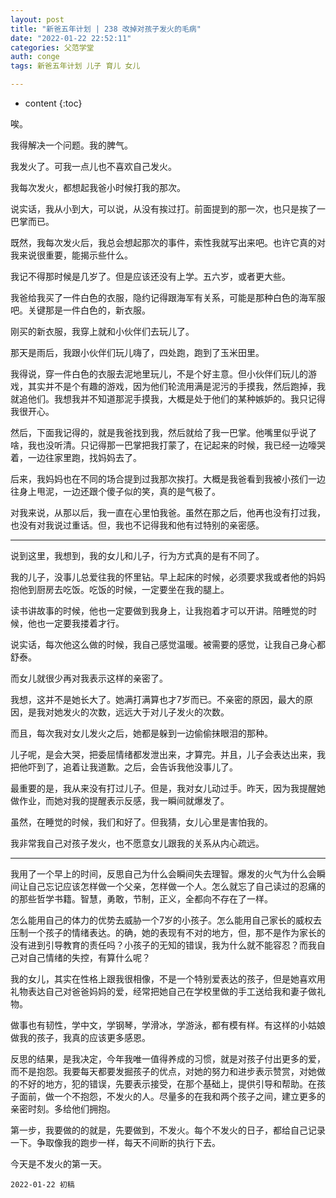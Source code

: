 ```yaml
---
layout: post
title: "新爸五年计划 | 238 改掉对孩子发火的毛病"
date: "2022-01-22 22:52:11"
categories: 父范学堂
auth: conge
tags: 新爸五年计划 儿子 育儿 女儿

---
```

* content
{:toc}

唉。

我得解决一个问题。我的脾气。

我发火了。可我一点儿也不喜欢自己发火。




我每次发火，都想起我爸小时候打我的那次。

说实话，我从小到大，可以说，从没有挨过打。前面提到的那一次，也只是挨了一巴掌而已。

既然，我每次发火后，我总会想起那次的事件，索性我就写出来吧。也许它真的对我来说很重要，能揭示些什么。

我记不得那时候是几岁了。但是应该还没有上学。五六岁，或者更大些。

我爸给我买了一件白色的衣服，隐约记得跟海军有关系，可能是那种白色的海军服吧。关键那是一件白色的，新衣服。

刚买的新衣服，我穿上就和小伙伴们去玩儿了。

那天是雨后，我跟小伙伴们玩儿嗨了，四处跑，跑到了玉米田里。

我得说，穿一件白色的衣服去泥地里玩儿，不是个好主意。但小伙伴们玩儿的游戏，其实并不是个有趣的游戏，因为他们轮流用满是泥污的手摸我，然后跑掉，我就追他们。我想我并不知道那泥手摸我，大概是处于他们的某种嫉妒的。我只记得我很开心。

然后，下面我记得的，就是我爸找到我，然后就给了我一巴掌。他嘴里似乎说了啥，我也没听清。只记得那一巴掌把我打蒙了，在记起来的时候，我已经一边嚎哭着，一边往家里跑，找妈妈去了。

后来，我妈妈也在不同的场合提到过我那次挨打。大概是我爸看到我被小孩们一边往身上甩泥，一边还跟个傻子似的笑，真的是气极了。

对我来说，从那以后，我一直在心里怕我爸。虽然在那之后，他再也没有打过我，也没有对我说过重话。但，我也不记得我和他有过特别的亲密感。

----

说到这里，我想到，我的女儿和儿子，行为方式真的是有不同了。

我的儿子，没事儿总爱往我的怀里钻。早上起床的时候，必须要求我或者他的妈妈抱他到厨房去吃饭。吃饭的时候，一定要坐在我的腿上。

读书讲故事的时候，他也一定要做到我身上，让我抱着才可以开讲。陪睡觉的时候，他也一定要我搂着才行。

说实话，每次他这么做的时候，我自己感觉温暖。被需要的感觉，让我自己身心都舒泰。

而女儿就很少再对我表示这样的亲密了。

我想，这并不是她长大了。她满打满算也才7岁而已。不亲密的原因，最大的原因，是我对她发火的次数，远远大于对儿子发火的次数。

而且，每次我对女儿发火之后，她都是躲到一边偷偷抹眼泪的那种。

儿子呢，是会大哭，把委屈情绪都发泄出来，才算完。并且，儿子会表达出来，我把他吓到了，追着让我道歉。之后，会告诉我他没事儿了。

最重要的是，我从来没有打过儿子。但是，我对女儿动过手。昨天，因为我提醒她做作业，而她对我的提醒表示反感，我一瞬间就爆发了。

虽然，在睡觉的时候，我们和好了。但我猜，女儿心里是害怕我的。

我非常我自己对孩子发火，也不愿意女儿跟我的关系从内心疏远。

----

我用了一个早上的时间，反思自己为什么会瞬间失去理智。爆发的火气为什么会瞬间让自己忘记应该怎样做一个父亲，怎样做一个人。怎么就忘了自己读过的忍痛的的那些哲学书籍。智慧，勇敢，节制，正义，全都向不存在了一样。

怎么能用自己的体力的优势去威胁一个7岁的小孩子。怎么能用自己家长的威权去压制一个孩子的情绪表达。的确，她的表现有不对的地方，但，那不是作为家长的没有进到引导教育的责任吗？小孩子的无知的错误，我为什么就不能容忍？而我自己对自己情绪的失控，有算什么呢？

我的女儿，其实在性格上跟我很相像，不是一个特别爱表达的孩子，但是她喜欢用礼物表达自己对爸爸妈妈的爱，经常把她自己在学校里做的手工送给我和妻子做礼物。

做事也有韧性，学中文，学钢琴，学滑冰，学游泳，都有模有样。有这样的小姑娘做我的孩子，我真的应该更多感恩。

反思的结果，是我决定，今年我唯一值得养成的习惯，就是对孩子付出更多的爱，而不是抱怨。我要每天都要发掘孩子的优点，对她的努力和进步表示赞赏，对她做的不好的地方，犯的错误，先要表示接受，在那个基础上，提供引导和帮助。在孩子面前，做一个不抱怨，不发火的人。尽量多的在我和两个孩子之间，建立更多的亲密时刻。多给他们拥抱。

第一步，我要做的的就是，先要做到，不发火。每个不发火的日子，都给自己记录一下。争取像我的跑步一样，每天不间断的执行下去。

今天是不发火的第一天。

```
2022-01-22 初稿
```
